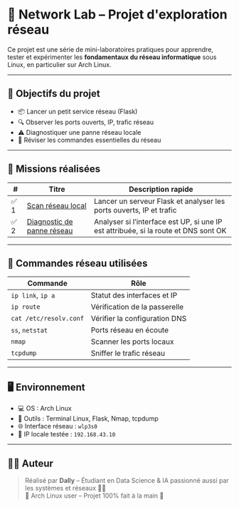 # 📡 Network Lab – Projet d'exploration réseau

Ce projet est une série de mini-laboratoires pratiques pour apprendre, tester et expérimenter les **fondamentaux du réseau informatique** sous Linux, en particulier sur Arch Linux.

---

## 🎯 Objectifs du projet

- 📦 Lancer un petit service réseau (Flask)
- 🔍 Observer les ports ouverts, IP, trafic réseau
- ⚠️ Diagnostiquer une panne réseau locale
- 🧠 Réviser les commandes essentielles du réseau

---

## 🧪 Missions réalisées

| # | Titre | Description rapide |
|---|-------|---------------------|
| ✅ 1 | [Scan réseau local](./scan_results/scan_results.md) | Lancer un serveur Flask et analyser les ports ouverts, IP et trafic |
| ✅ 2 | [Diagnostic de panne réseau](./analyse_etat_reseau.md) | Analyser si l’interface est UP, si une IP est attribuée, si la route et DNS sont OK |

---

## 🔧 Commandes réseau utilisées

| Commande | Rôle |
|----------|------|
| `ip link`, `ip a` | Statut des interfaces et IP |
| `ip route` | Vérification de la passerelle |
| `cat /etc/resolv.conf` | Vérifier la configuration DNS |
| `ss`, `netstat` | Ports réseau en écoute |
| `nmap` | Scanner les ports locaux |
| `tcpdump` | Sniffer le trafic réseau |

---

## 🖥️ Environnement

- 💻 OS : Arch Linux
- 🧰 Outils : Terminal Linux, Flask, Nmap, tcpdump
- 🌐 Interface réseau : `wlp3s0`
- 🔌 IP locale testée : `192.168.43.10`

---

## 👨‍💻 Auteur

> Réalisé par **Dally** – Étudiant en Data Science & IA passionné aussi par les systèmes et réseaux 🧠🔌  
> 📍 Arch Linux user – Projet 100% fait à la main 🐧